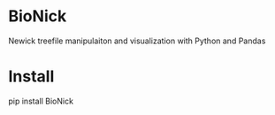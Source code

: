 # BioNick
Newick treefile manipulaiton and visualization with Python and Pandas

# Install
pip install BioNick
